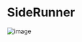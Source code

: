 # SideRunner
![image](https://user-images.githubusercontent.com/33200752/166906557-cc28b0c5-9731-420b-a5f8-a75edec35b63.png)


